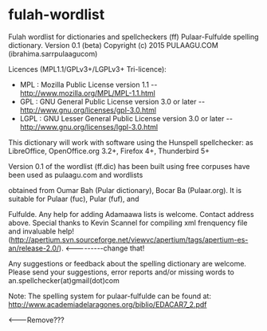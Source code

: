 # fulah-wordlist
Fulah wordlist for dictionaries and spellcheckers
(ff)
Pulaar-Fulfulde spelling dictionary.
Version 0.1 (beta)
Copyright (c) 2015 PULAAGU.COM (ibrahima.sarr<at>pulaagu<dot>com)

Licences (MPL1.1/GPLv3+/LGPLv3+ Tri-licence):
* MPL : Mozilla Public License
version 1.1 -- http://www.mozilla.org/MPL/MPL-1.1.html
* GPL : GNU General Public License
version 3.0 or later -- http://www.gnu.org/licenses/gpl-3.0.html
* LGPL : GNU Lesser General Public License
version 3.0 or later -- http://www.gnu.org/licenses/lgpl-3.0.html

This dictionary will work with software using the Hunspell spellchecker:
as LibreOffice, OpenOffice.org 3.2+, Firefox 4+, Thunderbird 5+

Version 0.1 of the wordlist (ff.dic) has been built using free corpuses have been used as pulaagu.com and wordlists 

obtained from Oumar Bah (Pular dictionary), Bocar Ba (Pulaar.org). It is suitable for Pulaar (fuc), Pular (fuf), and 

Fulfulde. Any help for adding Adamaawa lists is welcome. Contact address above.
Special thanks to Kevin Scannel for compiling xml frenquency file and invaluable help!
(http://apertium.svn.sourceforge.net/viewvc/apertium/tags/apertium-es-an/release-2.0/). <---------change that!

Any suggestions or feedback about the spelling dictionary are welcome.
Please send your suggestions, error reports and/or missing words to an.spellchecker(at)gmail(dot)com

Note: The spelling system for pulaar-fulfulde can be found at: http://www.academiadelaragones.org/biblio/EDACAR7_2.pdf 

<---Remove???
